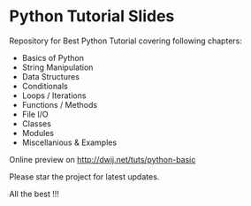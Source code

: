 # Python Tutorial Slides
Repository for Best Python Tutorial covering following chapters:
- Basics of Python
- String Manipulation
- Data Structures
- Conditionals
- Loops / Iterations
- Functions / Methods
- File I/O
- Classes
- Modules
- Miscellanious & Examples

Online preview on http://dwij.net/tuts/python-basic


Please star the project for latest updates.

All the best !!!
